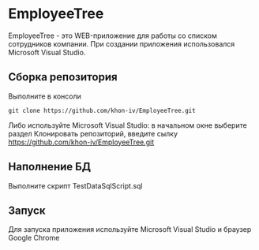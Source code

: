 # EmployeeTree
EmployeeTree - это WEB-приложение для работы со списком сотрудников компании.
При создании приложения использовался Microsoft Visual Studio.

## Сборка репозитория
Выполните в консоли 

    git clone https://github.com/khon-iv/EmployeeTree.git

Либо используйте Microsoft Visual Studio: в начальном окне выберите раздел Клонировать репозиторий, введите сылку https://github.com/khon-iv/EmployeeTree.git

## Наполнение БД
Выполните скрипт TestDataSqlScript.sql

## Запуск
Для запуска приложения используйте Microsoft Visual Studio и браузер Google Chrome